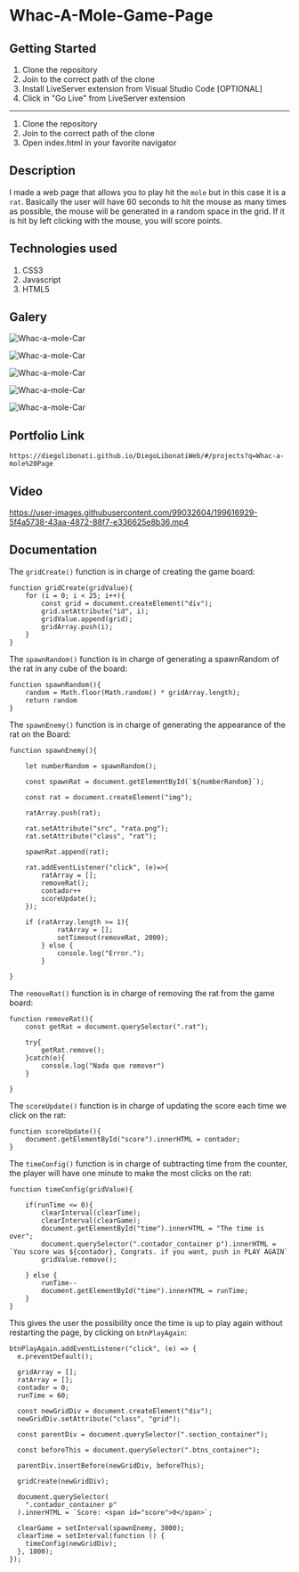 # Whac-A-Mole-Game-Page

## Getting Started

1. Clone the repository
2. Join to the correct path of the clone
3. Install LiveServer extension from Visual Studio Code [OPTIONAL]
4. Click in "Go Live" from LiveServer extension

---

1. Clone the repository
2. Join to the correct path of the clone
3. Open index.html in your favorite navigator

## Description

I made a web page that allows you to play hit the `mole` but in this case it is a `rat`. Basically the user will have 60 seconds to hit the mouse as many times as possible, the mouse will be generated in a random space in the grid. If it is hit by left clicking with the mouse, you will score points.

## Technologies used

1. CSS3
2. Javascript
3. HTML5

## Galery

![Whac-a-mole-Car](https://raw.githubusercontent.com/DiegoLibonati/DiegoLibonatiWeb/main/data/projects/Javascript/Imagenes/whac-0.jpg)

![Whac-a-mole-Car](https://raw.githubusercontent.com/DiegoLibonati/DiegoLibonatiWeb/main/data/projects/Javascript/Imagenes/whac-1.jpg)

![Whac-a-mole-Car](https://raw.githubusercontent.com/DiegoLibonati/DiegoLibonatiWeb/main/data/projects/Javascript/Imagenes/whac-2.jpg)

![Whac-a-mole-Car](https://raw.githubusercontent.com/DiegoLibonati/DiegoLibonatiWeb/main/data/projects/Javascript/Imagenes/whac-3.jpg)

![Whac-a-mole-Car](https://raw.githubusercontent.com/DiegoLibonati/DiegoLibonatiWeb/main/data/projects/Javascript/Imagenes/whac-4.jpg)

## Portfolio Link

`https://diegolibonati.github.io/DiegoLibonatiWeb/#/projects?q=Whac-a-mole%20Page`

## Video

https://user-images.githubusercontent.com/99032604/199616929-5f4a5738-43aa-4872-88f7-e336625e8b36.mp4

## Documentation

The `gridCreate()` function is in charge of creating the game board:

```
function gridCreate(gridValue){
    for (i = 0; i < 25; i++){
        const grid = document.createElement("div");
        grid.setAttribute("id", i);
        gridValue.append(grid);
        gridArray.push(i);
    }
}
```

The `spawnRandom()` function is in charge of generating a spawnRandom of the rat in any cube of the board:

```
function spawnRandom(){
    random = Math.floor(Math.random() * gridArray.length);
    return random
}
```

The `spawnEnemy()` function is in charge of generating the appearance of the rat on the Board:

```
function spawnEnemy(){

    let numberRandom = spawnRandom();

    const spawnRat = document.getElementById(`${numberRandom}`);

    const rat = document.createElement("img");

    ratArray.push(rat);

    rat.setAttribute("src", "rata.png");
    rat.setAttribute("class", "rat");

    spawnRat.append(rat);

    rat.addEventListener("click", (e)=>{
        ratArray = [];
        removeRat();
        contador++
        scoreUpdate();
    });

    if (ratArray.length >= 1){
            ratArray = [];
            setTimeout(removeRat, 2000);
        } else {
            console.log("Error.");
        }

}
```

The `removeRat()` function is in charge of removing the rat from the game board:

```
function removeRat(){
    const getRat = document.querySelector(".rat");

    try{
        getRat.remove();
    }catch(e){
        console.log("Nada que remover")
    }

}
```

The `scoreUpdate()` function is in charge of updating the score each time we click on the rat:

```
function scoreUpdate(){
    document.getElementById("score").innerHTML = contador;
}
```

The `timeConfig()` function is in charge of subtracting time from the counter, the player will have one minute to make the most clicks on the rat:

```
function timeConfig(gridValue){

    if(runTime <= 0){
        clearInterval(clearTime);
        clearInterval(clearGame);
        document.getElementById("time").innerHTML = "The time is over";
        document.querySelector(".contador_container p").innerHTML = `You score was ${contador}, Congrats. if you want, push in PLAY AGAIN`
        gridValue.remove();

    } else {
        runTime--
        document.getElementById("time").innerHTML = runTime;
    }
}
```

This gives the user the possibility once the time is up to play again without restarting the page, by clicking on `btnPlayAgain`:

```
btnPlayAgain.addEventListener("click", (e) => {
  e.preventDefault();

  gridArray = [];
  ratArray = [];
  contador = 0;
  runTime = 60;

  const newGridDiv = document.createElement("div");
  newGridDiv.setAttribute("class", "grid");

  const parentDiv = document.querySelector(".section_container");

  const beforeThis = document.querySelector(".btns_container");

  parentDiv.insertBefore(newGridDiv, beforeThis);

  gridCreate(newGridDiv);

  document.querySelector(
    ".contador_container p"
  ).innerHTML = `Score: <span id="score">0</span>`;

  clearGame = setInterval(spawnEnemy, 3000);
  clearTime = setInterval(function () {
    timeConfig(newGridDiv);
  }, 1000);
});
```
